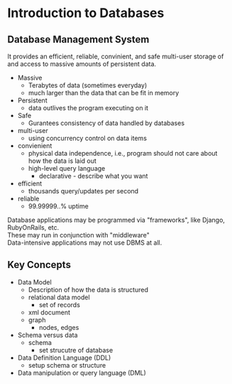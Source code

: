 # Introduction to Databases

## Database Management System

It provides an efficient, reliable, convinient, and safe multi-user storage of and access to massive amounts of persistent data.

- Massive
  - Terabytes of data (sometimes everyday)
  - much larger than the data that can be fit in memory
- Persistent
  - data outlives the program executing on it
- Safe
  - Gurantees consistency of data handled by databases
- multi-user
  - using concurrency control on data items
- convienient
  - physical data independence, i.e., program should not care about how the data is laid out
  - high-level query language
    - declarative - describe what you want
- efficient
  - thousands query/updates per second
- reliable
  - 99.99999..% uptime

Database applications may be programmed via "frameworks", like Django, RubyOnRails, etc.  
These may run in conjunction with "middleware"  
Data-intensive applications may not use DBMS at all.  

## Key Concepts

- Data Model
  - Description of how the data is structured
  - relational data model
    - set of records
  - xml document
  - graph
    - nodes, edges
- Schema versus data
  - schema 
    - set strucutre of database
- Data Definition Language (DDL)
  - setup schema or structure
- Data manipulation or query language (DML)
